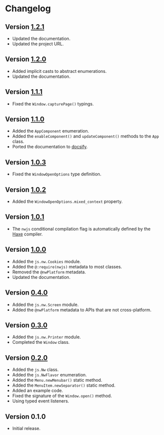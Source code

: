 # Changelog

## Version [1.2.1](https://bitbucket.org/cedx/nwjs.hx/branches/compare/v1.2.1..v1.2.0)
- Updated the documentation.
- Updated the project URL.

## Version [1.2.0](https://bitbucket.org/cedx/nwjs.hx/branches/compare/v1.2.0..v1.1.1)
- Added implicit casts to abstract enumerations.
- Updated the documentation.

## Version [1.1.1](https://bitbucket.org/cedx/nwjs.hx/branches/compare/v1.1.1..v1.1.0)
- Fixed the `Window.capturePage()` typings.

## Version [1.1.0](https://bitbucket.org/cedx/nwjs.hx/branches/compare/v1.1.0..v1.0.3)
- Added the `AppComponent` enumeration.
- Added the `enableComponent()` and `updateComponent()` methods to the `App` class.
- Ported the documentation to [docsify](https://docsify.js.org).

## Version [1.0.3](https://bitbucket.org/cedx/nwjs.hx/branches/compare/v1.0.3..v1.0.2)
- Fixed the `WindowOpenOptions` type definition.

## Version [1.0.2](https://bitbucket.org/cedx/nwjs.hx/branches/compare/v1.0.2..v1.0.1)
- Added the `WindowOpenOptions.mixed_context` property.

## Version [1.0.1](https://bitbucket.org/cedx/nwjs.hx/branches/compare/v1.0.1..v1.0.0)
- The `nwjs` conditional compilation flag is automatically defined by the [Haxe](https://haxe.org) compiler.

## Version [1.0.0](https://bitbucket.org/cedx/nwjs.hx/branches/compare/v1.0.0..v0.4.0)
- Added the `js.nw.Cookies` module.
- Added the `@:require(nwjs)` metadata to most classes.
- Removed the `@nwPlatform` metadata.
- Updated the documentation.

## Version [0.4.0](https://bitbucket.org/cedx/nwjs.hx/branches/compare/v0.4.0..v0.3.0)
- Added the `js.nw.Screen` module.
- Added the `@nwPlatform` metadata to APIs that are not cross-platform.

## Version [0.3.0](https://bitbucket.org/cedx/nwjs.hx/branches/compare/v0.3.0..v0.2.0)
- Added the `js.nw.Printer` module.
- Completed the `Window` class.

## Version [0.2.0](https://bitbucket.org/cedx/nwjs.hx/branches/compare/v0.2.0..v0.1.0)
- Added the `js.Nw` class.
- Added the `js.NwFlavor` enumeration.
- Added the `Menu.newMenubar()` static method.
- Added the `MenuItem.newSeparator()` static method.
- Added an example code.
- Fixed the signature of the `Window.open()` method.
- Using typed event listeners.

## Version 0.1.0
- Initial release.
